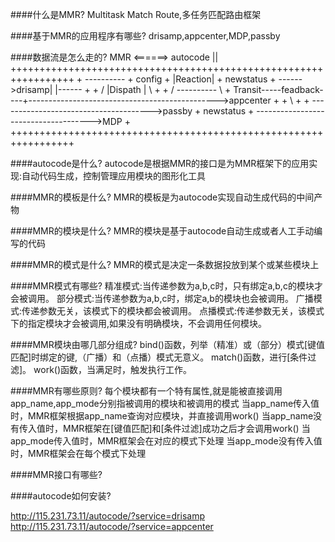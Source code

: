 ####什么是MMR?
	Multitask Match Route,多任务匹配路由框架

####基于MMR的应用程序有哪些?
	drisamp,appcenter,MDP,passby

####数据流是怎么走的?
							MMR <======> autocode
							||
			+++++++++++++++++++++++++++++++++++++++++++++++++++++++++++++++++
			+			----------				+
	    config	+			|Reaction|				+
	    newstatus	+	  ------>drisamp|	 |------			+
			+	 /		|Dispath |	\			+
			+	/		----------	 \			+
Transit-----feadback----+----------------------------------------------->appcenter	+
			+	\							+
			+	 \-------------------------------------->passby		+
	    newstatus	+	  \------------------------------------->MDP		+
			+++++++++++++++++++++++++++++++++++++++++++++++++++++++++++++++++

####autocode是什么?
	autocode是根据MMR的接口是为MMR框架下的应用实现:自动代码生成，控制管理应用模块的图形化工具

####MMR的模板是什么?
	MMR的模板是为autocode实现自动生成代码的中间产物

####MMR的模块是什么?
	MMR的模块是基于autocode自动生成或者人工手动编写的代码

####MMR的模式是什么?
	MMR的模式是决定一条数据投放到某个或某些模块上

####MMR模式有哪些?
	精准模式:当传递参数为a,b,c时，只有绑定a,b,c的模块才会被调用。
	部分模式:当传递参数为a,b,c时，绑定a,b的模块也会被调用。
	广播模式:传递参数无关，该模式下的模块都会被调用。
	点播模式:传递参数无关，该模式下的指定模块才会被调用,如果没有明确模块，不会调用任何模块。

####MMR模块由哪几部分组成?
	bind()函数，列举（精准）或（部分）模式[键值匹配]时绑定的键,（广播）和（点播）模式无意义。
	match()函数，进行[条件过滤]。
	work()函数，当满足时，触发执行工作。

####MMR有哪些原则?
	每个模块都有一个特有属性,就是能被直接调用
	app_name,app_mode分别指被调用的模块和被调用的模式
	当app_name传入值时，MMR框架根据app_name查询对应模块，并直接调用work()
	当app_name没有传入值时，MMR框架在[键值匹配]和[条件过滤]成功之后才会调用work()
	当app_mode传入值时，MMR框架会在对应的模式下处理
	当app_mode没有传入值时，MMR框架会在每个模式下处理

	
####MMR接口有哪些?

####autocode如何安装?


http://115.231.73.11/autocode/?service=drisamp
http://115.231.73.11/autocode/?service=appcenter

